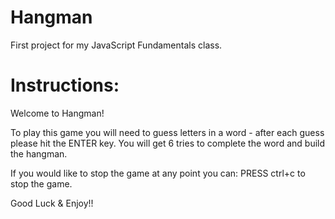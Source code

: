 # Hangman
First project for my JavaScript Fundamentals class.
# Instructions:
Welcome to Hangman! 

To play this game you will need to guess letters in a word - after each guess please hit the ENTER key. 
You will get 6 tries to complete the word and build the hangman. 

If you would like to stop the game at any point you can: PRESS ctrl+c to stop the game. 

Good Luck & Enjoy!!